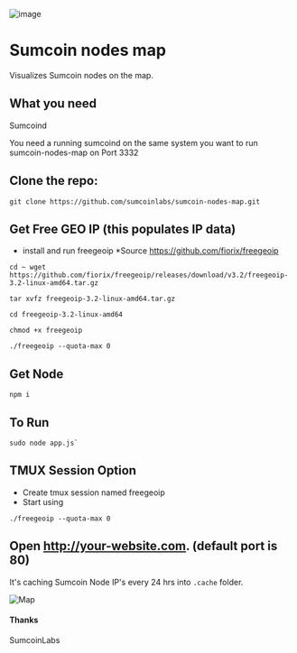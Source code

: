 ![image](https://miningpoolstats.stream/ico/sumcoin.png)


# Sumcoin nodes map

Visualizes Sumcoin nodes on the map.

## What you need

Sumcoind

You need a running sumcoind on the same system you want to run sumcoin-nodes-map on Port 3332 

## Clone the repo:

```
git clone https://github.com/sumcoinlabs/sumcoin-nodes-map.git
```

## Get Free GEO IP (this populates IP data)

* install and run freegeoip   *Source https://github.com/fiorix/freegeoip
```
cd ~ wget https://github.com/fiorix/freegeoip/releases/download/v3.2/freegeoip-3.2-linux-amd64.tar.gz
```
```
tar xvfz freegeoip-3.2-linux-amd64.tar.gz
```
```
cd freegeoip-3.2-linux-amd64
```
```
chmod +x freegeoip
```
```
./freegeoip --quota-max 0
```
## Get Node
```
npm i
```
## To Run
```
sudo node app.js`
```

## TMUX Session Option
* Create tmux session named freegeoip
* Start using 
```
./freegeoip --quota-max 0
```
## Open http://your-website.com. (default port is 80)

It's caching Sumcoin Node IP's every 24 hrs into `.cache` folder.


![Map](https://user-images.githubusercontent.com/51257210/66169341-4ba37180-e5fd-11e9-9069-24eae46dc2b6.png)
		


#### Thanks

SumcoinLabs
